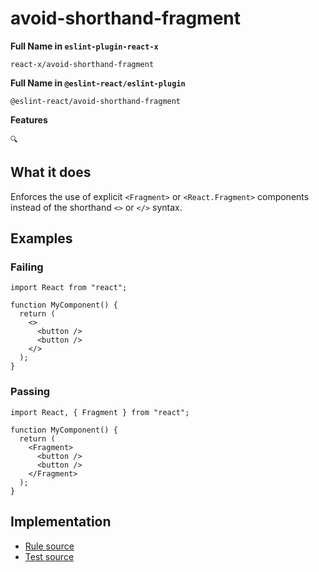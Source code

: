 # avoid-shorthand-fragment

**Full Name in `eslint-plugin-react-x`**

```plain copy
react-x/avoid-shorthand-fragment
```

**Full Name in `@eslint-react/eslint-plugin`**

```plain copy
@eslint-react/avoid-shorthand-fragment
```

**Features**

`🔍`

## What it does

Enforces the use of explicit `<Fragment>` or `<React.Fragment>` components instead of the shorthand `<>` or `</>` syntax.

## Examples

### Failing

```tsx
import React from "react";

function MyComponent() {
  return (
    <>
      <button />
      <button />
    </>
  );
}
```

### Passing

```tsx
import React, { Fragment } from "react";

function MyComponent() {
  return (
    <Fragment>
      <button />
      <button />
    </Fragment>
  );
}
```

## Implementation

- [Rule source](https://github.com/Rel1cx/eslint-react/tree/main/packages/plugins/eslint-plugin-react-x/src/rules/avoid-shorthand-fragment.ts)
- [Test source](https://github.com/Rel1cx/eslint-react/tree/main/packages/plugins/eslint-plugin-react-x/src/rules/avoid-shorthand-fragment.spec.ts)
